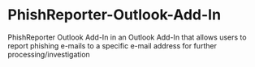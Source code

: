 # PhishReporter-Outlook-Add-In
PhishReporter Outlook Add-In in an Outlook Add-In that allows users to report phishing e-mails to a specific e-mail address for further processing/investigation
